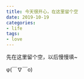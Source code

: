 ```yaml
---
title: 今天很开心，在这里留个空
date: 2019-10-19
categories:
- life
tags:
- love
---
```

先在这里留个空，以后慢慢填~


<!--more-->

φ(￣∇￣o)